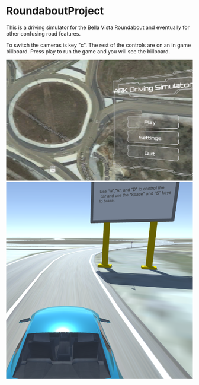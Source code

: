 # RoundaboutProject
This is a driving simulator for the Bella Vista Roundabout and eventually for other confusing road features. 

To switch the cameras is key "c". The rest of the controls are on an in game billboard. Press play to run the game and you will see the billboard.

<img src="/MainMenuPic.PNG" alt="">
<img src="/BillboardCar.PNG" alt="">
